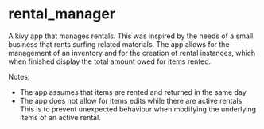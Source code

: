 # rental_manager
A kivy app that manages rentals. This was inspired by the needs of a small business that rents surfing related materials. The app allows for the management of an inventory and for the creation of rental instances, which when finished display the total amount owed for items rented.

Notes:
 - The app assumes that items are rented and returned in the same day
 - The app does not allow for items edits while there are active rentals. This is to prevent unexpected behaviour when modifying the underlying items of an active rental.
